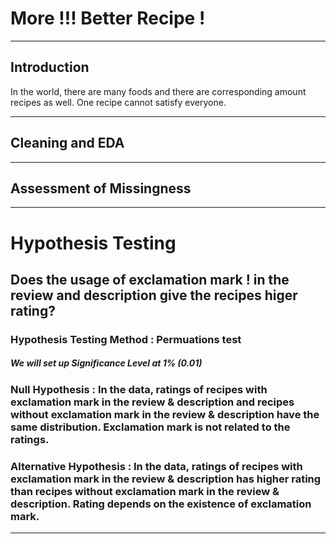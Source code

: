 # More !!! Better Recipe !

---
## Introduction

In the world, there are many foods and there are corresponding amount recipes as well.
One recipe cannot satisfy everyone. 

---

## Cleaning and EDA

---

## Assessment of Missingness

---

# Hypothesis Testing

## Does the usage of exclamation mark ! in the review and description give the recipes higer rating?

### Hypothesis Testing Method : Permuations test

##### We will set up Significance Level at 1% (0.01)

### Null Hypothesis :  In the data, ratings of recipes with exclamation mark in the review & description and recipes without exclamation mark in the review & description have the same distribution. Exclamation mark is not related to the ratings.

### Alternative Hypothesis : In the data, ratings of recipes with exclamation mark in the review & description has higher rating than recipes without exclamation mark in the review & description. Rating depends on the existence of exclamation mark.

---
